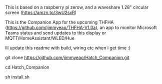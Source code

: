 This is based on a raspberry pi zerow, and a waveshare 1.28" circular screen (https://amzn.to/3wU2sxR)

This is the Companion App for the upcoming THFHA (https://github.com/jimmyeao/THFHA-V1.0a), an app to monitor Microsoft Teams status and send updates to this display or MQTT/HomeAssistant/WLED/Hue

Ill update this readme with build, wiring etc when i get time :)

git clone https://github.com/jimmyeao/Hatch_Companion.git

cd Hatch_Companion

sh install.sh

